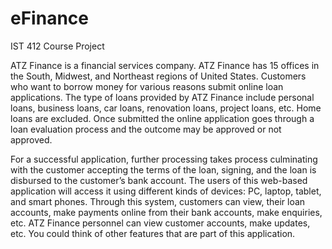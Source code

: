 # eFinance
IST 412 Course Project

ATZ Finance is a financial services company. ATZ Finance has 15 offices in the South, Midwest, and Northeast regions of United States. Customers who want to borrow money for various reasons submit online loan applications. The type of loans provided by ATZ Finance include personal loans, business loans, car loans, renovation loans, project loans, etc. Home loans are excluded. Once submitted the online application goes through a loan evaluation process and the outcome may be approved or not approved.

For a successful application, further processing takes process culminating with the customer accepting the terms of the loan, signing, and the loan is disbursed to the customer’s bank account. The users of this web-based application will access it using different kinds of devices: PC, laptop, tablet, and smart phones.   Through this system, customers can view, their loan accounts, make payments online from their bank accounts, make enquiries, etc. ATZ Finance personnel can view customer accounts, make updates, etc. You could think of other features that are part of this application.
